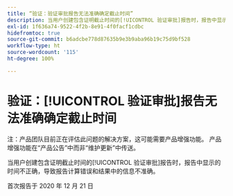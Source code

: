```yaml
---
title: “验证：验证审批报告无法准确确定截止时间”
description: 当用户创建包含证明截止时间的[!UICONTROL 验证审批]报告时，报告中显示的时间不正确，导致报告计算错误和结果中的信息不准确。
exl-id: 1f636a74-9522-4f2b-8e91-4f0facf1cdbc
hidefromtoc: true
source-git-commit: b6adcbe778d87635b9e3b9aba96b19c75d9bf528
workflow-type: ht
source-wordcount: '115'
ht-degree: 100%

---
```


# 验证：[!UICONTROL 验证审批]报告无法准确确定截止时间

<!--Converted to story-->

注：产品团队目前正在评估此问题的解决方案，这可能需要产品增强功能。 产品增强功能在“产品公告”中而非“维护更新”中传送。

当用户创建包含证明截止时间的[!UICONTROL 验证审批]报告时，报告中显示的时间不正确，导致报告计算错误和结果中的信息不准确。

首次报告于 2020 年 12 月 21 日
